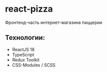 # react-pizza

Фронтенд-часть интернет-магазина пиццерии

## Технологии:

* ReactJS 18
* TypeScript
* Redux Toolkit
* CSS-Modules / SCSS
